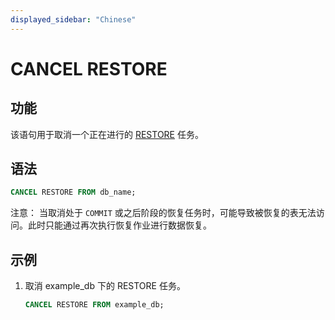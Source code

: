 ```yaml
---
displayed_sidebar: "Chinese"
---
```


# CANCEL RESTORE

## 功能

该语句用于取消一个正在进行的 [RESTORE](../data-definition/RESTORE.md) 任务。

## 语法

```sql
CANCEL RESTORE FROM db_name;
```

注意：
当取消处于 `COMMIT` 或之后阶段的恢复任务时，可能导致被恢复的表无法访问。此时只能通过再次执行恢复作业进行数据恢复。

## 示例

1. 取消 example_db 下的 RESTORE 任务。

    ```sql
    CANCEL RESTORE FROM example_db;
    ```
